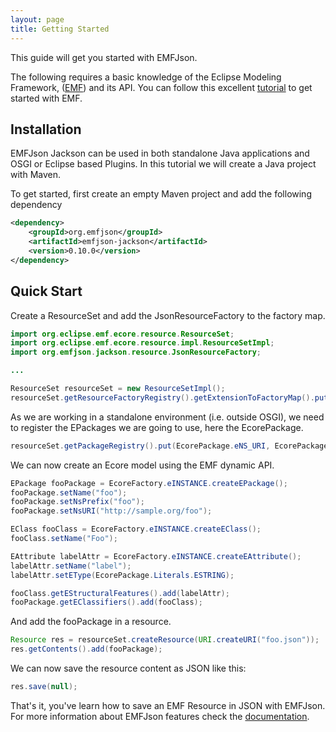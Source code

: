 ```yaml
---
layout: page
title: Getting Started
---
```


This guide will get you started with EMFJson.

The following requires a basic knowledge of the Eclipse Modeling Framework, ([EMF](http://www.eclipse.org/emf)) and its API. 
You can follow this excellent [tutorial](http://www.vogella.de/articles/EclipseEMF/article.html) to get started with EMF.

## Installation

EMFJson Jackson can be used in both standalone Java applications and OSGI or Eclipse based Plugins. In this 
tutorial we will create a Java project with Maven.

To get started, first create an empty Maven project and add the following dependency

```xml
<dependency>
    <groupId>org.emfjson</groupId>
    <artifactId>emfjson-jackson</artifactId>
    <version>0.10.0</version>
</dependency>
```

## Quick Start

Create a ResourceSet and add the JsonResourceFactory to the factory map.

```java
import org.eclipse.emf.ecore.resource.ResourceSet;
import org.eclipse.emf.ecore.resource.impl.ResourceSetImpl;
import org.emfjson.jackson.resource.JsonResourceFactory;

...

ResourceSet resourceSet = new ResourceSetImpl();
resourceSet.getResourceFactoryRegistry().getExtensionToFactoryMap().put("*", new JsonResourceFactory());
```

As we are working in a standalone environment (i.e. outside OSGI), we need to register the EPackages we 
are going to use, here the EcorePackage.

```java
resourceSet.getPackageRegistry().put(EcorePackage.eNS_URI, EcorePackage.eINSTANCE);
```

We can now create an Ecore model using the EMF dynamic API.

```java
EPackage fooPackage = EcoreFactory.eINSTANCE.createEPackage();
fooPackage.setName("foo");
fooPackage.setNsPrefix("foo");
fooPackage.setNsURI("http://sample.org/foo");

EClass fooClass = EcoreFactory.eINSTANCE.createEClass();
fooClass.setName("Foo");

EAttribute labelAttr = EcoreFactory.eINSTANCE.createEAttribute();
labelAttr.setName("label");
labelAttr.setEType(EcorePackage.Literals.ESTRING);

fooClass.getEStructuralFeatures().add(labelAttr);
fooPackage.getEClassifiers().add(fooClass);
```

And add the fooPackage in a resource.


```java
Resource res = resourceSet.createResource(URI.createURI("foo.json"));
res.getContents().add(fooPackage);
```

We can now save the resource content as JSON like this:

```java
res.save(null);
```

That's it, you've learn how to save an EMF Resource in JSON with EMFJson. For more 
information about EMFJson features check the [documentation](/docs).
